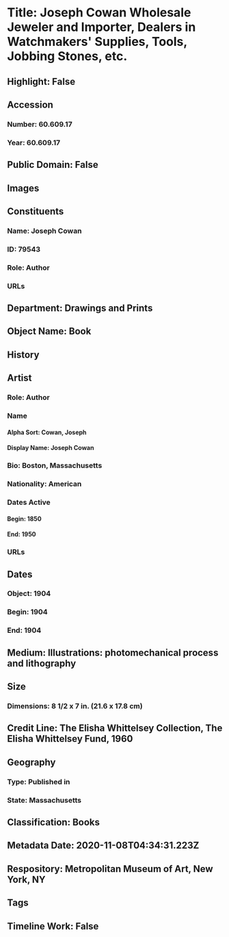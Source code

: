 # Title: Joseph Cowan Wholesale Jeweler and Importer, Dealers in Watchmakers' Supplies, Tools, Jobbing Stones, etc.
## Highlight: False
## Accession
### Number: 60.609.17
### Year: 60.609.17
## Public Domain: False
## Images
## Constituents
### Name: Joseph Cowan
### ID: 79543
### Role: Author
### URLs
## Department: Drawings and Prints
## Object Name: Book
## History
## Artist
### Role: Author
### Name
#### Alpha Sort: Cowan, Joseph
#### Display Name: Joseph Cowan
### Bio: Boston, Massachusetts
### Nationality: American
### Dates Active
#### Begin: 1850
#### End: 1950
### URLs
## Dates
### Object: 1904
### Begin: 1904
### End: 1904
## Medium: Illustrations: photomechanical process and lithography
## Size
### Dimensions: 8 1/2 x 7 in. (21.6 x 17.8 cm)
## Credit Line: The Elisha Whittelsey Collection, The Elisha Whittelsey Fund, 1960
## Geography
### Type: Published in
### State: Massachusetts
## Classification: Books
## Metadata Date: 2020-11-08T04:34:31.223Z
## Respository: Metropolitan Museum of Art, New York, NY
## Tags
## Timeline Work: False